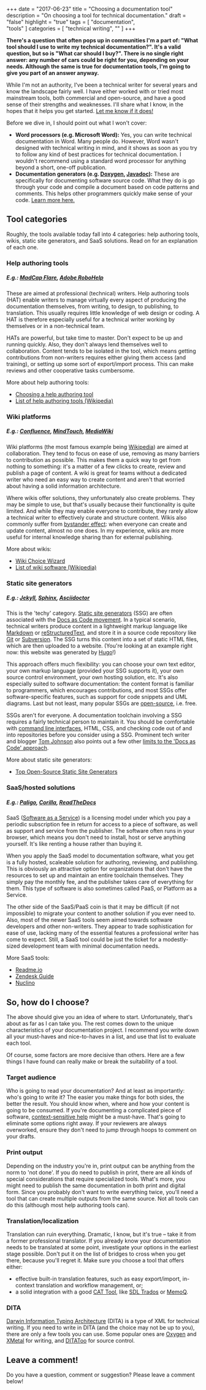 +++
date = "2017-06-23"
title = "Choosing a documentation tool"
description = "On choosing a tool for technical documentation."
draft = "false"
highlight = "true"
tags = [
    "documentation",    
    "tools"
]
categories = [
    "technical writing",
    ""
]
+++

<!-- This is a template file for blogs. Copy and replace frontmatter & content. -->

**There's a question that often pops up in communities I'm a part of: "What tool should I use to write my technical documentation?". It's a valid question, but so is "What car should I buy?". There is no single right answer: any number of cars could be right for you, depending on your needs. Although the same is true for documentation tools, I'm going to give you part of an answer anyway.**

While I'm not an authority, I've been a technical writer for several years and know the landscape fairly well. I have either worked with or tried most mainstream tools, both commercial and open-source, and have a good sense of their strengths and weaknesses. I'll share what I know, in the hopes that it helps you get started. [Let me know if it does!][email]

Before we dive in, I should point out what I won't cover:

* **Word processors (e.g. Microsoft Word):** Yes, you can write technical documentation in Word. Many people do. However, Word wasn't designed with technical writing in mind, and it shows as soon as you try to follow any kind of best practices for technical documentation. I wouldn't recommend using a standard word processor for anything beyond a short, one-off publication.
* **Documentation generators (e.g. [Doxygen][doxygen], [Javadoc][javadoc]):** These are specifically for documenting software source code. What they do is go through your code and compile a document based on code patterns and comments. This helps other programmers quickly make sense of your code. [Learn more here.][docgenerators]

## Tool categories

Roughly, the tools available today fall into 4 categories: help authoring tools, wikis, static site generators, and SaaS solutions. Read on for an explanation of each one.

### Help authoring tools
##### E.g.: [MadCap Flare][flare], [Adobe RoboHelp][robohelp]

These are aimed at professional (technical) writers. Help authoring tools (HAT) enable writers to manage virtually every aspect of producing the documentation themselves, from writing, to design, to publishing, to translation. This usually requires little knowledge of web design or coding. A HAT is therefore especially useful for a technical writer working by themselves or in a non-technical team.

HATs are powerful, but take time to master. Don't expect to be up and running quickly. Also, they don't always lend themselves well to collaboration. Content tends to be isolated in the tool, which means getting contributions from non-writers requires either giving them access (and training), or setting up some sort of export/import process. This can make reviews and other cooperative tasks cumbersome.

More about help authoring tools:

* [Choosing a help authoring tool][choosing-a-hat]
* [List of help authoring tools (Wikipedia)][hat-list]

### Wiki platforms
##### E.g.: [Confluence][confluence], [MindTouch][mindtouch], [MediaWiki][mediawiki]

Wiki platforms (the most famous example being [Wikipedia][wikipedia]) are aimed at collaboration. They tend to focus on ease of use, removing as many barriers to contribution as possible. This makes them a quick way to get from nothing to something: it's a matter of a few clicks to create, review and publish a page of content. A wiki is great for teams without a dedicated writer who need an easy way to create content and aren't that worried about having a solid information architecture.

Where wikis offer solutions, they unfortunately also create problems. They may be simple to use, but that's usually because their functionality is quite limited. And while they may enable everyone to contribute, they rarely allow a technical writer to effectively curate and structure content. Wikis also commonly suffer from [bystander effect][bystander-effect]: when everyone can create and update content, almost no one does. In my experience, wikis are more useful for internal knowledge sharing than for external publishing.

More about wikis:

* [Wiki Choice Wizard][wiki-choice-wizard]
* [List of wiki software (Wikipedia)][wiki-list]


### Static site generators
##### E.g.: [Jekyll][jekyll], [Sphinx][sphinx], [Asciidoctor][asciidoctor]

This is the 'techy' category. [Static site generators][ssg] (SSG) are often associated with the [Docs as Code movement][docs-as-code]. In a typical scenario, technical writers produce content in a lightweight markup language like [Markdown][markdown] or [reStructuredText][restructuredtext], and store it in a source code repository like [Git][git] or [Subversion][svn]. The SSG turns this content into a set of static HTML files, which are then uploaded to a website. (You're looking at an example right now: this website was generated by [Hugo][hugo]!)

This approach offers much flexibility: you can choose your own text editor, your own markup language (provided your SSG supports it), your own source control environment, your own hosting solution, etc. It's also especially suited to software documentation: the content format is familiar to programmers, which encourages contributions, and most SSGs offer software-specific features, such as support for code snippets and UML diagrams. Last but not least, many popular SSGs are [open-source][open-source], i.e. free.

SSGs aren't for everyone. A documentation toolchain involving a SSG requires a fairly technical person to maintain it. You should be comfortable with [command line interfaces][cli], HTML, CSS, and checking code out of and into repositories before you consider using a SSG. Prominent tech writer and blogger [Tom Johnson][tomjohnson] also points out a few other [limits to the 'Docs as Code' approach][tomjohnson-blog].

More about static site generators:

* [Top Open-Source Static Site Generators][ssg]

### SaaS/hosted solutions
##### E.g.: [Paligo][paligo], [Corilla][corilla], [ReadTheDocs][readthedocs]

SaaS ([Software as a Service][saas]) is a licensing model under which you pay a periodic subscription fee in return for access to a piece of software, as well as support and service from the publisher. The software often runs in your browser, which means you don't need to install, host or serve anything yourself. It's like renting a house rather than buying it.

When you apply the SaaS model to documentation software, what you get is a fully hosted, scaleable solution for authoring, reviewing, and publishing. This is obviously an attractive option for organizations that don't have the resources to set up and maintain an entire toolchain themselves. They simply pay the monthly fee, and the publisher takes care of everything for them. This type of software is also sometimes called PaaS, or Platform as a Service.

The other side of the SaaS/PaaS coin is that it may be difficult (if not impossible) to migrate your content to another solution if you ever need to. Also, most of the newer SaaS tools seem aimed towards software developers and other non-writers. They appear to trade sophistication for ease of use, lacking many of the essential features a professional writer has come to expect. Still, a SaaS tool could be just the ticket for a modestly-sized development team with minimal documentation needs.

More SaaS tools:

* [Readme.io][readme.io]
* [Zendesk Guide][zendesk-guide]
* [Nuclino][nuclino]

## So, how do I choose?

The above should give you an idea of where to start. Unfortunately, that's about as far as I can take you. The rest comes down to the unique characteristics of your documentation project. I recommend you write down all your must-haves and nice-to-haves in a list, and use that list to evaluate each tool.

Of course, some factors are more decisive than others. Here are a few things I have found can really make or break the suitability of a tool.

### Target audience

Who is going to read your documentation? And at least as importantly: who's going to write it? The easier you make things for both sides, the better the result. You should know when, where and how your content is going to be consumed. If you're documenting a complicated piece of software, [context-sensitive help][csh] might be a must-have. That's going to eliminate some options right away. If your reviewers are always overworked, ensure they don't need to jump through hoops to comment on your drafts.

### Print output

Depending on the industry you're in, print output can be anything from the norm to 'not done'. If you do need to publish in print, there are all kinds of special considerations that require specialized tools. What's more, you might need to publish the same documentation in both print and digital form. Since you probably don't want to write everything twice, you'll need a tool that can create multiple outputs from the same source. Not all tools can do this (although most help authoring tools can).

### Translation/localization

Translation can ruin everything. Dramatic, I know, but it's true – take it from a former professional translator. If you already know your documentation needs to be translated at some point, investigate your options in the earliest stage possible. Don't put it on the list of bridges to cross when you get there, because you'll regret it. Make sure you choose a tool that offers either:

* effective built-in translation features, such as easy export/import, in-context translation and workflow management, or;
* a solid integration with a good [CAT Tool][cat-tool], like [SDL Trados][trados] or [MemoQ][memoq].

### DITA

[Darwin Information Typing Architecture][dita] (DITA) is a type of XML for technical writing. If you need to write in DITA (and the choice may not be up to you), there are only a few tools you can use. Some popular ones are [Oxygen][oxygen] and [XMetal][xmetal] for writing, and [DITAToo][ditatoo] for source control.

## Leave a comment!

Do you have a question, comment or suggestion? Please leave a comment below!

<!-- Links and references -->

[flare]:http://www.madcapsoftware.com/products/flare
[robohelp]:http://www.adobe.com/products/robohelp.html
[paligo]:https://paligo.net/
[confluence]:https://www.atlassian.com/software/confluence
[nuclino]:https://www.nuclino.com/
[mindtouch]:https://mindtouch.com/
[jekyll]:https://jekyllrb.com/
[sphinx]:http://www.sphinx-doc.org/en/stable/
[asciidoctor]:http://asciidoctor.org/
[markdown]:https://en.wikipedia.org/wiki/Markdown
[restructuredtext]:http://www.sphinx-doc.org/en/stable/rest.html
[doxygen]:http://www.stack.nl/~dimitri/doxygen/
[javadoc]:http://www.oracle.com/technetwork/java/javase/documentation/index-jsp-135444.html
[wikipedia]:https://www.wikipedia.org/
[bystander-effect]:https://en.wikipedia.org/wiki/Bystander_effect
[git]:https://try.github.io/
[svn]:https://deveo.com/svn-tutorial/
[docs-as-code]:http://www.writethedocs.org/guide/docs-as-code/
[tomjohnson]:http://idratherbewriting.com
[tomjohnson-blog]:http://idratherbewriting.com/2017/06/02/when-docs-are-not-like-code/
[cli]:https://en.wikipedia.org/wiki/Command-line_interface
[ssg]:https://www.staticgen.com/
[email]:mailto:me@wouter.tech
[docgenerators]:https://en.wikipedia.org/wiki/Documentation_generator
[csh]:https://en.wikipedia.org/wiki/Context-sensitive_help
[dita]:http://www.xmlmind.com/tutorials/DITA/
[oxygen]:https://www.oxygenxml.com/
[xmetal]:http://xmetal.com/
[ditatoo]:http://ditatoo.com/
[cat-tool]:https://en.wikipedia.org/wiki/Computer-assisted_translation
[trados]:http://www.sdltrados.com/
[memoq]:https://www.memoq.com/en/
[hugo]:https://gohugo.io/
[hat-list]:https://en.wikipedia.org/wiki/List_of_help_authoring_tools
[wiki-list]:https://en.wikipedia.org/wiki/List_of_wiki_software
[open-source]:https://en.wikipedia.org/wiki/Open-source_software
[choosing-a-hat]:https://www.indoition.com/online-help-authoring-tool-choosing.htm
[wiki-choice-wizard]:http://www.wikimatrix.org/wizard.php
[corilla]:https://corilla.com/
[readthedocs]:https://readthedocs.org/
[saas]:https://en.wikipedia.org/wiki/Software_as_a_service
[readme.io]:http://readme.io/
[zendesk-guide]:https://www.zendesk.com/guide/
[mediawiki]:https://www.mediawiki.org/wiki/MediaWiki
